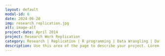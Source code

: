 ```yaml
---
layout: default
modal-id: 6
date: 2024-06-28
img: research_replication.jpg
alt: image-alt
project-date: April 2014
project: Research Work Replication
category: Research | Replication | R programming | Data Wrangling | Data Visualization
description: Use this area of the page to describe your project. Lorem ipsum dolor sit amet, consectetur adipisicing elit. Mollitia neque assumenda ipsam nihil, molestias magnam, recusandae quos quis inventore quisquam velit asperiores, vitae? Reprehenderit soluta, eos quod consequuntur itaque. Nam.
---
```

